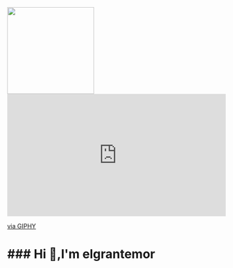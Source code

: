  

<div id="header" aling="center">
<img src="https://giphy.com/embed/hpF9R9M1PHN5e5liSx"  width="200"/>
<div style="width:100%;height:0;padding-bottom:56%;position:relative;"><iframe src="https://giphy.com/embed/26tn33aiTi1jkl6H6" width="100%" height="100%" style="position:absolute" frameBorder="0" class="giphy-embed" allowFullScreen></iframe></div><p><a href="https://giphy.com/gifs/screen-monitor-closeup-26tn33aiTi1jkl6H6">via GIPHY</a></p>
 <h1 aling="center">### Hi  👋,I'm elgrantemor</h1>
</div>
